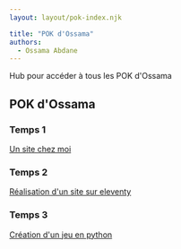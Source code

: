 ```yaml
---
layout: layout/pok-index.njk

title: "POK d'Ossama"
authors:
  - Ossama Abdane
---
```

<!-- Début Résumé -->
Hub pour accéder à tous les POK d'Ossama
<!-- fin résumé -->

## POK d'Ossama

### Temps 1
[Un site chez moi](./pok-1)

### Temps 2
[Réalisation d'un site sur eleventy](./pok-temps2)

### Temps 3
[Création d'un jeu en python](./pok-temps3)

